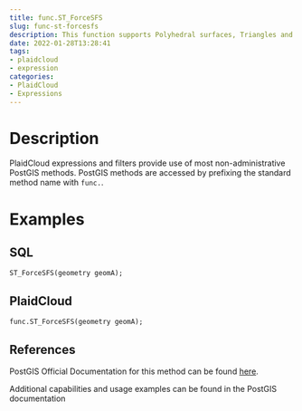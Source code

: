 ```yaml
---
title: func.ST_ForceSFS
slug: func-st-forcesfs
description: This function supports Polyhedral surfaces, Triangles and Triangulated Irregular Network Surfaces
date: 2022-01-28T13:28:41
tags:
- plaidcloud
- expression
categories:
- PlaidCloud
- Expressions
---
```



# Description


PlaidCloud expressions and filters provide use of most non-administrative PostGIS methods. PostGIS methods are accessed by prefixing the standard method name with `func.`.



# Examples


## SQL



```
ST_ForceSFS(geometry geomA);
```


## PlaidCloud



```
func.ST_ForceSFS(geometry geomA);
```


## References


PostGIS Official Documentation for this method can be found [here](https://postgis.net/docs/manual-3.1/ST_ForceSFS.html).



Additional capabilities and usage examples can be found in the PostGIS documentation

